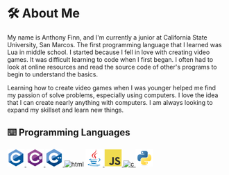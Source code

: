 # 🛠 About Me
My name is Anthony Finn, and I'm currently a junior at California State University, San Marcos. The first programming language that I learned was Lua in middle school. I started because I fell in love with creating video games. It was difficult learning to code when I first began. I often had to look at online resources and read the source code of other's programs to begin to understand the basics.

Learning how to create video games when I was younger helped me find my passion of solve problems, especially using computers. I love the idea that I can create nearly anything with computers. I am always looking to expand my skillset and learn new things.

## ⌨️ Programming Languages
<p align="left"> 
  <!--- C --->
  <a href="https://www.cprogramming.com/" target="_blank" rel="noreferrer"> 
    <img src="https://raw.githubusercontent.com/devicons/devicon/master/icons/c/c-original.svg" alt="c" width="40" height="40"/> 
  </a>
  <!--- C# -->
  <a href="https://learn.microsoft.com/en-us/dotnet/csharp/" target="_blank" rel="noreferrer"> 
    <img src="https://raw.githubusercontent.com/devicons/devicon/master/icons/csharp/csharp-original.svg" alt="csharp" width="40" height="40"/> 
  </a>
  <!--- C++ -->
  <a href="https://cplusplus.com/" target="_blank" rel="noreferrer"> 
    <img src="https://raw.githubusercontent.com/devicons/devicon/master/icons/cplusplus/cplusplus-original.svg" alt="cplusplus" width="40" height="40"/> 
  </a>
  <!--- HTML -->
  <a target="_blank" rel="noreferrer"> 
    <img src="https://upload.wikimedia.org/wikipedia/commons/thumb/6/61/HTML5_logo_and_wordmark.svg/120px-HTML5_logo_and_wordmark.svg.png" alt="html" width="40" height="40"/> 
  </a>
  <!--- Java -->
  <a href="https://www.java.com" target="_blank" rel="noreferrer"> 
    <img src="https://raw.githubusercontent.com/devicons/devicon/master/icons/java/java-original.svg" alt="java" width="40" height="40"/>
  </a> 
  <!--- JavaScript -->
  <a href="https://www.javascript.com/" target="_blank" rel="noreferrer"> 
    <img src="https://raw.githubusercontent.com/devicons/devicon/master/icons/javascript/javascript-original.svg" alt="javascript" width="40" height="40"/> 
  </a>
  <!--- Lua --->
  <a href="https://www.lua.org/" target="_blank" rel="noreferrer"> 
    <img src="https://cdn.discordapp.com/attachments/995548321592660079/995559442504487004/unknown.png" alt="c" width="40" height="40"/> 
  </a>
  <!--- Python -->
  <a href="https://www.python.org" target="_blank" rel="noreferrer"> 
    <img src="https://raw.githubusercontent.com/devicons/devicon/master/icons/python/python-original.svg" alt="python" width="40" height="40"/> 
  </a> 
</p>
